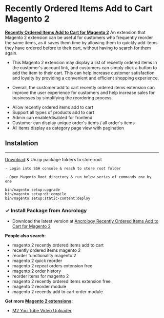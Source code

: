 Recently Ordered Items Add to Cart Magento 2
===========

**[Recently Ordered Items Add to Cart for Magento 2](https://store.ancrology.com/recently-ordered-items-add-to-cart.html/)** An extension that Magento 2 extension can be useful for customers who frequently reorder the same items, as it saves them time by allowing them to quickly add items they have ordered before to their cart, without having to search for them again.

- This Magento 2 extension may display a list of recently ordered items in the customer's account link, and customers can simply click a button to add the item to their cart. This can help increase customer satisfaction and loyalty by providing a convenient and efficient shopping experience.

- Overall, the customer add to cart recently ordered items extension can improve the user experience for customers and help increase sales for businesses by simplifying the reordering process.

<ul>
<li>Allow recently ordered items add to cart</li>
<li>Support all types of products add to cart</li>
<li>Admin can enable/disabled for frontend</li>
<li>Customer can display unique order's items / all order's items</li>
<li>All items display as category page view with pagination</li>
</ul>

## Instalation
-------
[Download](https://store.ancrology.com/recently-ordered-items-add-to-cart.html/) & Unzip package folders to store root
```
- Login into SSH console & reach to store root folder

- Open Magento Root directory & run below series of commands one by one

bin/magento setup:upgrade
bin/magento setup:di:compile
bin/magento setup:static-content:deploy
```

### ✓ Install Package from Ancrology

- Download the latest version at [Ancrology Recently Ordered Items Add to Cart for Magento 2](https://store.ancrology.com/recently-ordered-items-add-to-cart.html)


**People also search:**
- magento 2 recently ordered items add to cart
- recently ordered items magento 2
- reorder functionality magento 2
- magento 2 quick reorder
- magento 2 repeat orders extension free
- magento 2 order history
- reorder items for magento 2
- magento 2 recently ordered items extension free
- magento 2 reorder module
- magento 2 recently add to cart order module


**Get more [Magento 2 extensions](https://store.ancrology.com/):**
- [M2 You Tube Video Uploader](https://store.ancrology.com/you-tube-video-uploader.html)
